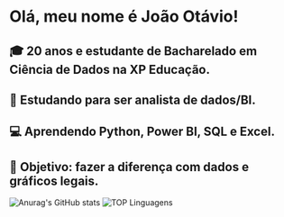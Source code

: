 # Olá, meu nome é João Otávio!

## 🎓 20 anos e estudante de Bacharelado em Ciência de Dados na XP Educação.

## 🚀 Estudando para ser analista de dados/BI.

## 💻 Aprendendo Python, Power BI, SQL e Excel.

## 🌟 Objetivo: fazer a diferença com dados e gráficos legais.
  
![Anurag's GitHub stats](https://github-readme-stats.vercel.app/api?username=joaorezzo&hide=stars,title&show_icons=true&theme=gotham&bg_color=00000000)    ![TOP Linguagens](https://github-readme-stats.vercel.app/api/top-langs/?username=joaorezzo&layout=compact&theme=gotham&bg_color=00000000)



